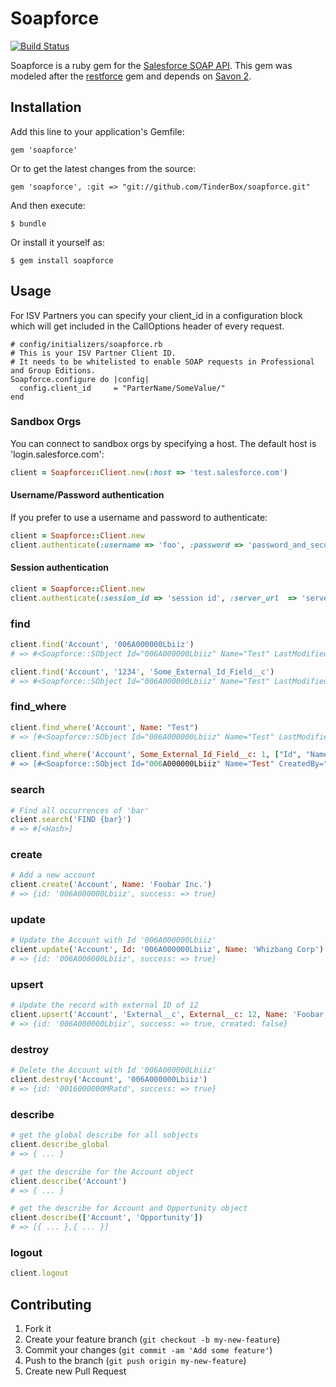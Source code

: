 # Soapforce


[![Build Status](https://travis-ci.org/TinderBox/soapforce.png)](https://travis-ci.org/TinderBox/soapforce)


Soapforce is a ruby gem for the [Salesforce SOAP API](http://www.salesforce.com/us/developer/docs/api/index.htm).
This gem was modeled after the [restforce](https://github.com/ejholmes/restforce) gem and depends on [Savon 2](http://savonrb.com/version2/).

## Installation

Add this line to your application's Gemfile:

    gem 'soapforce'

Or to get the latest changes from the source:

    gem 'soapforce', :git => "git://github.com/TinderBox/soapforce.git"

And then execute:

    $ bundle

Or install it yourself as:

    $ gem install soapforce


## Usage

For ISV Partners you can specify your client_id in a configuration block which will get included in the CallOptions header of every request.  

    # config/initializers/soapforce.rb
    # This is your ISV Partner Client ID.
    # It needs to be whitelisted to enable SOAP requests in Professional and Group Editions.
    Soapforce.configure do |config|
      config.client_id     = "ParterName/SomeValue/"
    end

### Sandbox Orgs

You can connect to sandbox orgs by specifying a host. The default host is 'login.salesforce.com':

```ruby
client = Soapforce::Client.new(:host => 'test.salesforce.com')
```

#### Username/Password authentication

If you prefer to use a username and password to authenticate:

```ruby
client = Soapforce::Client.new
client.authenticate(:username => 'foo', :password => 'password_and_security_token')
```

#### Session authentication

```ruby
client = Soapforce::Client.new
client.authenticate(:session_id => 'session id', :server_url  => 'server url')
```

### find

```ruby
client.find('Account', '006A000000Lbiiz')
# => #<Soapforce::SObject Id="006A000000Lbiiz" Name="Test" LastModifiedBy="005G0000003f1ABPIN" ... >

client.find('Account', '1234', 'Some_External_Id_Field__c')
# => #<Soapforce::SObject Id="006A000000Lbiiz" Name="Test" LastModifiedBy="005G0000003f1ABPIN" ... >
```

### find_where

```ruby
client.find_where('Account', Name: "Test")
# => [#<Soapforce::SObject Id="006A000000Lbiiz" Name="Test" LastModifiedBy="005G0000003f1ABPIN" ... >]

client.find_where('Account', Some_External_Id_Field__c: 1, ["Id", "Name, "CreatedBy"])
# => [#<Soapforce::SObject Id="006A000000Lbiiz" Name="Test" CreatedBy="005G0000003f1ABPIN" ... >]
```

### search

```ruby
# Find all occurrences of 'bar'
client.search('FIND {bar}')
# => #[<Hash>]
```

### create

```ruby
# Add a new account
client.create('Account', Name: 'Foobar Inc.')
# => {id: '006A000000Lbiiz', success: => true}
```

### update

```ruby
# Update the Account with Id '006A000000Lbiiz'
client.update('Account', Id: '006A000000Lbiiz', Name: 'Whizbang Corp')
# => {id: '006A000000Lbiiz', success: => true}
```

### upsert

```ruby
# Update the record with external ID of 12
client.upsert('Account', 'External__c', External__c: 12, Name: 'Foobar')
# => {id: '006A000000Lbiiz', success: => true, created: false}
```

### destroy

```ruby
# Delete the Account with Id '006A000000Lbiiz'
client.destroy('Account', '006A000000Lbiiz')
# => {id: '0016000000MRatd', success: => true}
```

### describe

```ruby
# get the global describe for all sobjects
client.describe_global
# => { ... }

# get the describe for the Account object
client.describe('Account')
# => { ... }

# get the describe for Account and Opportunity object
client.describe(['Account', 'Opportunity'])
# => [{ ... },{ ... }]
```

### logout

```ruby
client.logout
```

## Contributing

1. Fork it
2. Create your feature branch (`git checkout -b my-new-feature`)
3. Commit your changes (`git commit -am 'Add some feature'`)
4. Push to the branch (`git push origin my-new-feature`)
5. Create new Pull Request
